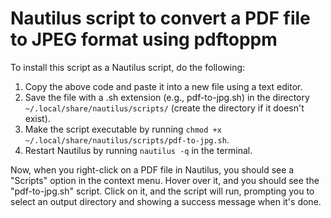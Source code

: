 # Nautilus script to convert a PDF file to JPEG format using pdftoppm
To install this script as a Nautilus script, do the following:

1. Copy the above code and paste it into a new file using a text editor.
2. Save the file with a .sh extension (e.g., pdf-to-jpg.sh) in the directory `~/.local/share/nautilus/scripts/` (create the directory if it doesn't exist).
3. Make the script executable by running `chmod +x ~/.local/share/nautilus/scripts/pdf-to-jpg.sh`.
4. Restart Nautilus by running `nautilus -q` in the terminal.

Now, when you right-click on a PDF file in Nautilus, you should see a "Scripts" option in the context menu. Hover over it, and you should see the "pdf-to-jpg.sh" script. Click on it, and the script will run, prompting you to select an output directory and showing a success message when it's done.

